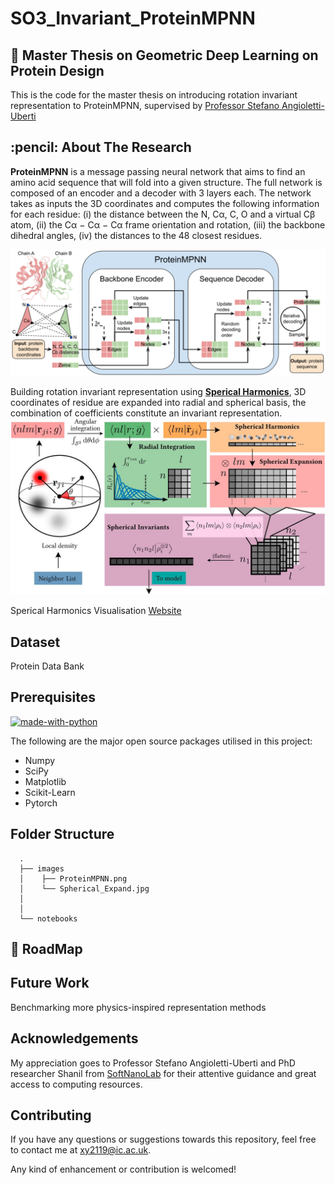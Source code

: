 # SO3_Invariant_ProteinMPNN
## 📌 Master Thesis on Geometric Deep Learning on Protein Design
This is the code for the master thesis on introducing rotation invariant representation to ProteinMPNN, supervised by <a href="https://www.imperial.ac.uk/people/s.angioletti-uberti">Professor Stefano Angioletti-Uberti</a>
<!-- ABOUT THE RESEARCH -->
<h2 id="about-the-research"> :pencil: About The Research</h2>

**ProteinMPNN** is a message passing neural network that aims to find an amino acid sequence that will fold into a given structure. The full network is composed of an encoder and a decoder with 3 layers each. The network takes as inputs the 3D coordinates and computes the following information for each residue: (i) the distance between the N, Cα, C, O and a virtual Cβ atom, (ii) the Cα − Cα − Cα frame orientation and rotation, (iii) the backbone dihedral angles, (iv) the distances to the 48 closest residues. 
 
![image](./images/ProteinMPNN.png)

Building rotation invariant representation using [**Sperical Harmonics**](https://stevejtrettel.site/code/2022/spherical-harmonics), 3D coordinates of residue are expanded into radial and spherical basis, the combination of coefficients constitute an invariant representation.
![image](./images/Spherical_Expand.jpg)

Sperical Harmonics Visualisation [Website](https://stevejtrettel.site/code/2022/spherical-harmonics)



## Dataset
Protein Data Bank

## Prerequisites

[![made-with-python](https://img.shields.io/badge/Made%20with-Python-1f425f.svg)](https://www.python.org/) <br>

<!--This project is written in Python programming language. <br>-->
The following are the major open source packages utilised in this project:
* Numpy
* SciPy
* Matplotlib
* Scikit-Learn
* Pytorch


<h2 id="folder-structure"> Folder Structure</h2>

   
      .  
      ├── images                                                       
      │    ├── ProteinMPNN.png                 
      │    └── Spherical_Expand.jpg
      │    
      │
      └── notebooks


## 🎯 RoadMap



## Future Work
Benchmarking more physics-inspired representation methods

## Acknowledgements
My appreciation goes to Professor Stefano Angioletti-Uberti and PhD researcher Shanil from <a href="https://www.softnanolab.org/">SoftNanoLab</a> for their attentive guidance and great access to computing resources.

## Contributing
If you have any questions or suggestions towards this repository, feel free to contact me at xy2119@ic.ac.uk.

Any kind of enhancement or contribution is welcomed!
